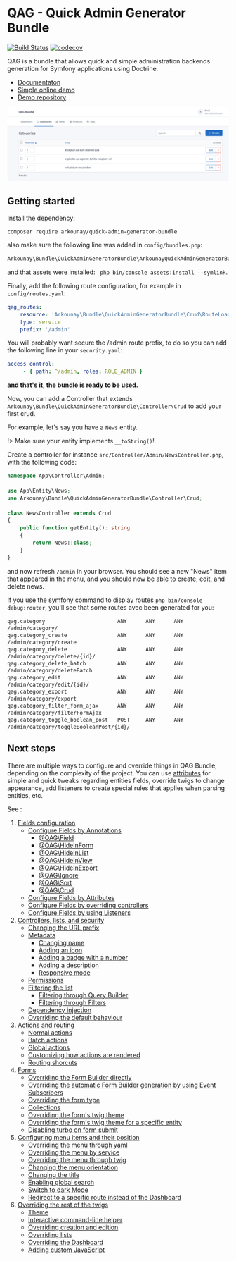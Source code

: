 # QAG - Quick Admin Generator Bundle

[![Build Status](https://travis-ci.org/Arkounay/QuickAdminGeneratorBundle.svg?branch=master)](https://travis-ci.org/Arkounay/QuickAdminGeneratorBundle) [![codecov](https://codecov.io/gh/Arkounay/QuickAdminGeneratorBundle/branch/master/graph/badge.svg?token=8HOIPA6PMI)](https://codecov.io/gh/Arkounay/QuickAdminGeneratorBundle)

QAG is a bundle that allows quick and simple administration backends generation for Symfony applications using Doctrine.

- [Documentaton](https://arkounay.github.io/QuickAdminGeneratorBundle/#/)
- [Simple online demo](https://qag-demo.outerark.com/) 
- [Demo repository](https://github.com/Arkounay/qag-demo)

![Quick Admin Generator Preview](https://raw.githubusercontent.com/Arkounay/QuickAdminGeneratorBundle/master/docs/images/menu-horizontal.png)

## Getting started

Install the dependency:

```
composer require arkounay/quick-admin-generator-bundle
```

also make sure the following line was added in `config/bundles.php`:

```php
Arkounay\Bundle\QuickAdminGeneratorBundle\ArkounayQuickAdminGeneratorBundle::class => ['all' => true],
```

and that assets were installed: ` php bin/console assets:install --symlink`.


Finally, add the following route configuration, for example in `config/routes.yaml`:

```yaml
qag_routes:
    resource: 'Arkounay\Bundle\QuickAdminGeneratorBundle\Crud\RouteLoader'
    type: service
    prefix: '/admin'
```

You will probably want secure the /admin route prefix, to do so you can add the following line in your `security.yaml`:

```yaml
access_control:
     - { path: ^/admin, roles: ROLE_ADMIN }
```

**and that's it, the bundle is ready to be used.**

Now, you can add a Controller that extends `Arkounay\Bundle\QuickAdminGeneratorBundle\Controller\Crud` to add your first crud.

For example, let's say you have a `News` entity.

!> Make sure your entity implements `__toString()`!

Create a controller for instance `src/Controller/Admin/NewsController.php`, with the following code:

```php
namespace App\Controller\Admin;

use App\Entity\News;
use Arkounay\Bundle\QuickAdminGeneratorBundle\Controller\Crud;

class NewsController extends Crud
{
    public function getEntity(): string
    {
        return News::class;
    }
}
```
    
and now refresh `/admin` in your browser. You should see a new "News" item that appeared in the menu, and you should now be able to create, edit, and delete news.

If you use the symfony command to display routes `php bin/console debug:router`, you'll see that some routes avec been generated for you:
```
qag.category                       ANY      ANY      ANY    /admin/category/                  
qag.category_create                ANY      ANY      ANY    /admin/category/create            
qag.category_delete                ANY      ANY      ANY    /admin/category/delete/{id}/      
qag.category_delete_batch          ANY      ANY      ANY    /admin/category/deleteBatch      
qag.category_edit                  ANY      ANY      ANY    /admin/category/edit/{id}/        
qag.category_export                ANY      ANY      ANY    /admin/category/export
qag.category_filter_form_ajax      ANY      ANY      ANY    /admin/category/filterFormAjax
qag.category_toggle_boolean_post   POST     ANY      ANY    /admin/category/toggleBooleanPost/{id}/
```

## Next steps

There are multiple ways to configure and override things in QAG Bundle, depending on the complexity of the project.
You can use [attributes](Fields.md#configure-fields-by-annotations) for simple and quick tweaks regarding entities fields, override twigs to change appearance, add listeners to create special rules that applies when parsing entities, etc.

See :
1) [Fields configuration](Fields.md)
    * [Configure Fields by Annotations](Fields.md#configure-fields-by-annotations)
      - [@QAG\Field](Fields.md#qagfield)
      - [@QAG\HideInForm](Fields.md#qaghideinform)
      - [@QAG\HideInList](Fields.md#qaghideinlist)
      - [@QAG\HideInView](Fields.md#qaghideinview)
      - [@QAG\HideInExport](Fields.md#qaghideinexport)
      - [@QAG\Ignore](Fields.md#qagignore)
      - [@QAG\Sort](Fields.md#qagsort)
      - [@QAG\Crud](Fields.md#qagcrud)
    * [Configure Fields by Attributes](Fields.md#configure-fields-by-attributes)
    * [Configure Fields by overriding controllers](Fields.md#configure-fields-by-overriding-controllers)
    * [Configure Fields by using Listeners](Fields.md#configure-fields-by-using-listeners)
2) [Controllers, lists, and security](Controllers.md)
   * [Changing the URL prefix](Controllers.md#changing-the-url-prefix)
   * [Metadata](Controllers.md#metadata)
       + [Changing name](Controllers.md#changing-name)
       + [Adding an icon](Controllers.md#adding-an-icon)
       + [Adding a badge with a number](Controllers.md#adding-a-badge-with-a-number)
       + [Adding a description](Controllers.md#adding-a-description)
       + [Responsive mode](Controllers.md#responsive-mode)
   * [Permissions](Controllers.md#permissions)
   * [Filtering the list](Controllers.md#filtering-the-list)
       + [Filtering through Query Builder](Controllers.md#filtering-through-query-builder)
       + [Filtering through Filters](Controllers.md#filtering-through-filters)
   * [Dependency injection](Controllers.md#dependency-injection)
   * [Overriding the default behaviour](Controllers.md#overriding-the-default-behaviour)
3) [Actions and routing](Actions.md)
   - [Normal actions](Actions.md#normal-actions)
   - [Batch actions](Actions.md#batch-actions)
   - [Global actions](Actions.md#global-actions)
   - [Customizing how actions are rendered](Actions.md#customizing-how-actions-are-rendered)
   - [Routing shorcuts](Actions.md#routing-shorcuts)
4) [Forms](Forms.md)
   * [Overriding the Form Builder directly](Forms.md#overriding-the-form-builder-directly)
   * [Overriding the automatic Form Builder generation by using Event Subscribers](Forms.md#overriding-the-automatic-form-builder-generation-by-using-event-subscribers)
   * [Overriding the form type](Forms.md#overriding-the-form-type)
   * [Collections](Forms.md#collections)
   * [Overriding the form's twig theme](Forms.md#overriding-the-form-s-twig-theme)
   * [Overriding the form's twig theme for a specific entity](Forms.md#overriding-the-form-s-twig-theme-for-a-specific-entity)
   * [Disabling turbo on form submit](Forms.md#disabling-turbo-on-form-submit)
5) [Configuring menu items and their position](Menu.md)
   * [Overriding the menu through yaml](Menu.md#overriding-the-menu-through-yaml)
   * [Overriding the menu by service](Menu.md#overriding-the-menu-by-service)
   * [Overriding the menu through twig](Menu.md#overriding-the-menu-through-twig)
   * [Changing the menu orientation](Menu.md#changing-the-menu-orientation)
   * [Changing the title](Menu.md#changing-the-title)
   * [Enabling global search](Menu.md#enabling-global-search)
   * [Switch to dark Mode](Menu.md#switch-to-dark-mode)
   * [Redirect to a specific route instead of the Dashboard](#redirect-to-a-specific-route-instead-of-the-dashboard)
6) [Overriding the rest of the twigs](Twig.md)
   * [Theme](Twig.md#theme)
   * [Interactive command-line helper](Twig.md#interactive-command-line-helper)
   * [Overriding creation and edition](Twig.md#overriding-creation-and-edition)
   * [Overriding lists](Twig.md#overriding-lists)
   * [Overriding the Dashboard](Twig.md#overriding-the-dashboard)
   * [Adding custom JavaScript](Twig.md#adding-custom-javascript)
